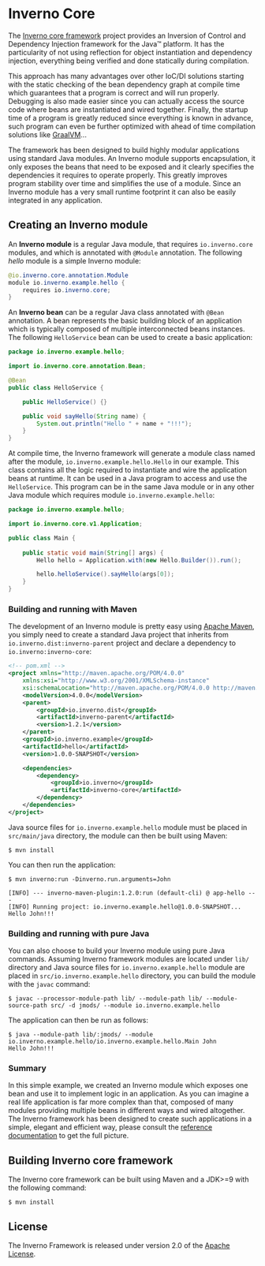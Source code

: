 [inverno-io]: https://www.inverno.io

[inverno-core-root-doc]: https://github.com/inverno-io/inverno-core/tree/master/doc/reference-guide.md

[graal-vm]: https://www.graalvm.org/
[maven]: https://maven.apache.org/
[apache-license]: https://www.apache.org/licenses/LICENSE-2.0

# Inverno Core

The [Inverno core framework][inverno-io] project provides an Inversion of Control and Dependency Injection framework for the Java™ platform. It has the particularity of not using reflection for object instantiation and dependency injection, everything being verified and done statically during compilation.

This approach has many advantages over other IoC/DI solutions starting with the static checking of the bean dependency graph at compile time which guarantees that a program is correct and will run properly. Debugging is also made easier since you can actually access the source code where beans are instantiated and wired together. Finally, the startup time of a program is greatly reduced since everything is known in advance, such program can even be further optimized with ahead of time compilation solutions like [GraalVM][graal-vm]...

The framework has been designed to build highly modular applications using standard Java modules. An Inverno module supports encapsulation, it only exposes the beans that need to be exposed and it clearly specifies the dependencies it requires to operate properly. This greatly improves program stability over time and simplifies the use of a module. Since an Inverno module has a very small runtime footprint it can also be easily integrated in any application.

## Creating an Inverno module

An **Inverno  module** is a regular Java module, that requires `io.inverno.core` modules, and which is annotated with `@Module` annotation. The following *hello* module is a simple Inverno module:

```java
@io.inverno.core.annotation.Module
module io.inverno.example.hello {
    requires io.inverno.core;
}
```

An **Inverno bean** can be a regular Java class annotated with `@Bean` annotation. A bean represents the basic building block of an application which is typically composed of multiple interconnected beans instances. The following `HelloService` bean can be used to create a basic application:

```java
package io.inverno.example.hello;

import io.inverno.core.annotation.Bean;

@Bean
public class HelloService {

    public HelloService() {}

    public void sayHello(String name) {
        System.out.println("Hello " + name + "!!!");
    }
}
```

At compile time, the Inverno framework will generate a module class named after the module, `io.inverno.example.hello.Hello` in our example. This class contains all the logic required to instantiate and wire the application beans at runtime. It can be used in a Java program to access and use the `HelloService`. This program can be in the same Java module or in any other Java module which requires module `io.inverno.example.hello`:

```java
package io.inverno.example.hello;

import io.inverno.core.v1.Application;

public class Main {
    
    public static void main(String[] args) {
        Hello hello = Application.with(new Hello.Builder()).run();

        hello.helloService().sayHello(args[0]);
    }
}
```

### Building and running with Maven

The development of an Inverno module is pretty easy using [Apache Maven][maven], you simply need to create a standard Java project that inherits from `io.inverno.dist:inverno-parent` project and declare a dependency to `io.inverno:inverno-core`:

```xml
<!-- pom.xml -->
<project xmlns="http://maven.apache.org/POM/4.0.0"
    xmlns:xsi="http://www.w3.org/2001/XMLSchema-instance"
    xsi:schemaLocation="http://maven.apache.org/POM/4.0.0 http://maven.apache.org/xsd/maven-4.0.0.xsd">
    <modelVersion>4.0.0</modelVersion>
    <parent>
        <groupId>io.inverno.dist</groupId>
        <artifactId>inverno-parent</artifactId>
        <version>1.2.1</version>
    </parent>
    <groupId>io.inverno.example</groupId>
    <artifactId>hello</artifactId>
    <version>1.0.0-SNAPSHOT</version>

    <dependencies>
        <dependency>
            <groupId>io.inverno</groupId>
            <artifactId>inverno-core</artifactId>
        </dependency>
    </dependencies>
</project>
```

Java source files for `io.inverno.example.hello` module must be placed in `src/main/java` directory, the module can then be built using Maven:

```plaintext
$ mvn install
```

You can then run the application:

```plaintext
$ mvn inverno:run -Dinverno.run.arguments=John

[INFO] --- inverno-maven-plugin:1.2.0:run (default-cli) @ app-hello ---
[INFO] Running project: io.inverno.example.hello@1.0.0-SNAPSHOT...
Hello John!!!

```

### Building and running with pure Java

You can also choose to build your Inverno module using pure Java commands. Assuming Inverno framework modules are located under `lib/` directory and Java source files for `io.inverno.example.hello` module are placed in `src/io.inverno.example.hello` directory, you can build the module with the `javac` command:

```plaintext
$ javac --processor-module-path lib/ --module-path lib/ --module-source-path src/ -d jmods/ --module io.inverno.example.hello 
```

The application can then be run as follows:

```plaintext
$ java --module-path lib/:jmods/ --module io.inverno.example.hello/io.inverno.example.hello.Main John
Hello John!!!
```

### Summary

In this simple example, we created an Inverno module which exposes one bean and use it to implement logic in an application. As you can imagine a real life application is far more complex than that, composed of many modules providing multiple beans in different ways and wired altogether. The Inverno framework has been designed to create such applications in a simple, elegant and efficient way, please consult the [reference documentation][inverno-core-root-doc] to get the full picture.

## Building Inverno core framework

The Inverno core framework can be built using Maven and a JDK>=9 with the following command:

```plaintext
$ mvn install
```

## License

The Inverno Framework is released under version 2.0 of the [Apache License][apache-license].

